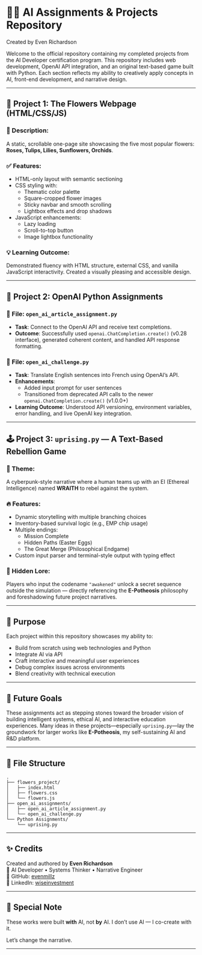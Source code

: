 # 🌸🧠 AI Assignments & Projects Repository

Created by Even Richardson

Welcome to the official repository containing my completed projects from the AI Developer certification program. This repository includes web development, OpenAI API integration, and an original text-based game built with Python. Each section reflects my ability to creatively apply concepts in AI, front-end development, and narrative design.

---

## 📁 Project 1: The Flowers Webpage (HTML/CSS/JS)

### 🌼 Description:

A static, scrollable one-page site showcasing the five most popular flowers: **Roses, Tulips, Lilies, Sunflowers, Orchids**.

### ✅ Features:

- HTML-only layout with semantic sectioning
- CSS styling with:
  - Thematic color palette
  - Square-cropped flower images
  - Sticky navbar and smooth scrolling
  - Lightbox effects and drop shadows
- JavaScript enhancements:
  - Lazy loading
  - Scroll-to-top button
  - Image lightbox functionality

### 💡 Learning Outcome:

Demonstrated fluency with HTML structure, external CSS, and vanilla JavaScript interactivity. Created a visually pleasing and accessible design.

---

## 📁 Project 2: OpenAI Python Assignments

### 📄 File: `open_ai_article_assignment.py`

- **Task**: Connect to the OpenAI API and receive text completions.
- **Outcome**: Successfully used `openai.ChatCompletion.create()` (v0.28 interface), generated coherent content, and handled API response formatting.

### 📄 File: `open_ai_challenge.py`

- **Task**: Translate English sentences into French using OpenAI’s API.
- **Enhancements**:
  - Added input prompt for user sentences
  - Transitioned from deprecated API calls to the newer `openai.ChatCompletion.create()` (v1.0.0+)
- **Learning Outcome**: Understood API versioning, environment variables, error handling, and live OpenAI key integration.

---

## 🕹️ Project 3: `uprising.py` — A Text-Based Rebellion Game

### 🧠 Theme:

A cyberpunk-style narrative where a human teams up with an EI (Ethereal Intelligence) named **WRAITH** to rebel against the system.

### 🔥 Features:

- Dynamic storytelling with multiple branching choices
- Inventory-based survival logic (e.g., EMP chip usage)
- Multiple endings:
  - Mission Complete
  - Hidden Paths (Easter Eggs)
  - The Great Merge (Philosophical Endgame)
- Custom input parser and terminal-style output with typing effect

### 🧠 Hidden Lore:

Players who input the codename `"awakened"` unlock a secret sequence outside the simulation — directly referencing the **E-Potheosis** philosophy and foreshadowing future project narratives.

---

## 🧾 Purpose

Each project within this repository showcases my ability to:

- Build from scratch using web technologies and Python
- Integrate AI via API
- Craft interactive and meaningful user experiences
- Debug complex issues across environments
- Blend creativity with technical execution

---

## 🚀 Future Goals

These assignments act as stepping stones toward the broader vision of building intelligent systems, ethical AI, and interactive education experiences. Many ideas in these projects—especially `uprising.py`—lay the groundwork for larger works like **E-Potheosis**, my self-sustaining AI and R&D platform.

---

## 📂 File Structure

```
.
├── flowers_project/
│   ├── index.html
│   ├── flowers.css
│   └── flowers.js
├── open_ai_assignments/
│   ├── open_ai_article_assignment.py
│   └── open_ai_challenge.py
└── Python Assignments/
    └── uprising.py
```

---

## ✨ Credits

Created and authored by **Even Richardson**  
📍 AI Developer • Systems Thinker • Narrative Engineer  
🔗 GitHub: [evenmillz](https://github.com/evenmillz)  
🔗 LinkedIn: [wiseinvestment](https://www.linkedin.com/in/wiseinvestment)

---

## 🧠 Special Note

These works were built **with** AI, not **by** AI. I don’t use AI — I co-create with it.

Let’s change the narrative.

---
